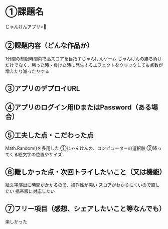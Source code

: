 # ①課題名
じゃんけんアプリ⭐️💩

## ②課題内容（どんな作品か）
1分間の制限時間内で高スコアを目指すじゃんけんゲーム
じゃんけんの勝ち負けだけでなく、勝った時・負けた時に発生するエフェクトをクリックしても点数が増えたり減ったりする

## ③アプリのデプロイURL

## ④アプリのログイン用IDまたはPassword（ある場合）

## ⑤工夫した点・こだわった点
Math.Random()を多用した
①じゃんけんの、コンピューターの選択肢
②降ってくる絵文字の位置やサイズ

## ⑥難しかった点・次回トライしたいこと（又は機能）
絵文字演出に時間がかかるので、操作性が悪い
スコアがわかりにくいので直したい
携帯版に対応したい

## ⑦フリー項目（感想、シェアしたいこと等なんでも）
楽しかった
